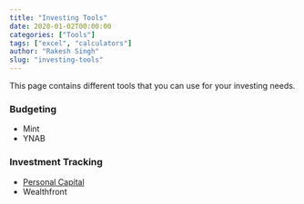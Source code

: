 ```yaml
---
title: "Investing Tools"
date: 2020-01-02T00:00:00
categories: ["Tools"]
tags: ["excel", "calculators"]
author: "Rakesh Singh"
slug: "investing-tools"
---
```


This page contains different tools that you can use for your investing needs. 

### Budgeting
* Mint
* YNAB

### Investment Tracking 
* [Personal Capital](https://www.perosnalcapital.com)
* Wealthfront

